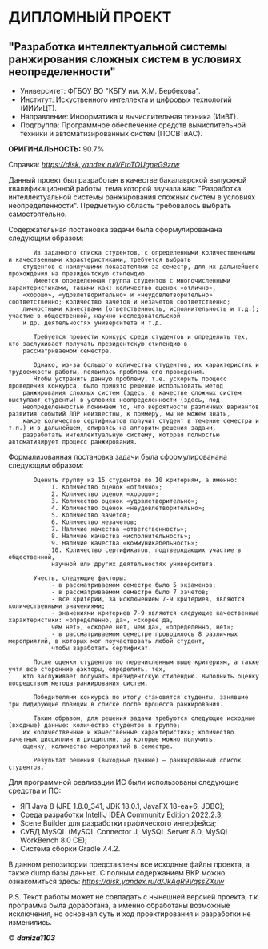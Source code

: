# ДИПЛОМНЫЙ ПРОЕКТ
## "Разработка интеллектуальной системы ранжирования сложных систем в условиях неопределенности"


- Университет: ФГБОУ ВО "КБГУ им. Х.М. Бербекова".
- Институт: Искуственного интеллекта и цифровых технологий  (ИИИиЦТ).
- Направление: Информатика и вычислительная техника (ИиВТ).
- Подгруппа: Программное обеспечение средств вычислительной техники и автоматизированных систем (ПОСВТиАС).



**ОРИГИНАЛЬНОСТЬ:** 90.7%

Справка: *https://disk.yandex.ru/i/FtoTOUgneG9zrw*


Данный проект был разработан в качестве бакалаврской выпускной квалификационной работы, тема которой звучала как: "Разработка интеллектуальной системы ранжирования 
сложных систем в условиях неопределенности". Предметную область требовалось выбрать самостоятельно. 

Содержательная постановка задачи была сформулированана следующим образом:
            
           Из заданного списка студентов, с определенными количественными и качественными характеристиками, требуется выбрать 
        студентов с наилучшими показателями за семестр, для их дальнейшего прохождения на президентскую стипендию.
           Имеется определенная группа студентов с многочисленными характеристиками, такими как: количество оценок «отлично», 
        «хорошо», «удовлетворительно» и «неудовлетворительно» соответственно; количество зачетов и незачетов соответственно; 
        личностными качествами (ответственность, исполнительность и т.д.); участие в общественной, научно-исследовательской 
        и др. деятельностях университета и т.д. 
        
           Требуется провести конкурс среди студентов и определить тех, кто заслуживает получать президентскую стипендию в 
        рассматриваемом семестре.
        
           Однако, из-за большого количества студентов, их характеристик и трудоемкости работы, появилась проблема его проведения. 
           Чтобы устранить данную проблему, т.е. ускорить процесс проведения конкурса, было принято решение использовать метод 
        ранжирования сложных систем (здесь, в качестве сложных систем выступают студенты) в условиях неопределенности (здесь, под 
        неопределенностью понимаем то, что вероятности различных вариантов развития событий ЛПР неизвестны, к примеру, мы не можем знать, 
        какое количество сертификатов получит студент в течение семестра и т.п.) и в дальнейшем, опираясь на алгоритм решения задачи, 
        разработать интеллектуальную систему, которая полностью автоматизирует процесс ранжирования.
        
Формализованная постановка задачи была сформулированана следующим образом:
        
           Оценить группу из 15 студентов по 10 критериям, а именно:
                1. Количество оценок «отлично»;
                2. Количество оценок «хорошо»;
                3. Количество оценок «удовлетворительно»;
                4. Количество оценок «неудовлетворительно»;
                5. Количество зачетов;
                6. Количество незачетов;
                7. Наличие качества «ответственность»;
                8. Наличие качества «исполнительность»;
                9. Наличие качества «коммуникабельность»;
                10. Количество сертификатов, подтверждающих участие в общественной, 
                научной или других деятельностях университета.
         
           Учесть, следующие факторы:
                - в рассматриваемом семестре было 5 экзаменов;
                - в рассматриваемом семестре было 7 зачетов;
                - все критерии, за исключением 7-9 критериев, являются количественными значениями;
                - значениями критериев 7-9 являются следующие качественные характеристики: «определенно, да», «скорее да, 
                чем нет», «скорее нет, чем да», «определенно, нет»;
                - в рассматриваемом семестре проводилось 8 различных мероприятий, в которых мог поучаствовать любой студент,
                чтобы заработать сертификат.
             
           После оценки студентов по перечисленным выше критериям, а также учтя все сторонние факторы, определить, тех, 
        кто заслуживает получать президентскую стипендию. Выполнить оценку посредством метода ранжирования систем.
         
           Победителями конкурса по итогу становятся студенты, занявшие три лидирующие позиции в списке после процесса ранжирования.
             
           Таким образом, для решения задачи требуются следующие исходные (входные) данные: количество студентов в группе; 
        их количественные и качественные характеристики; количество зачетных дисциплин и дисциплин, за которые можно получить 
        оценку; количество мероприятий в семестре. 
             
           Результат решения (выходные данные) – ранжированный список студентов.
             
          

Для программной реализации ИС были использованы следующие средства и ПО:
- ЯП Java 8 (JRE 1.8.0_341, JDK 18.0.1, JavaFX 18-ea+6, JDBC);
- Среда разработки IntelliJ IDEA Community Edition 2022.2.3;
- Scene Builder для разработки графического интерфейса;
- СУБД MySQL (MySQL Connector J, MySQL Server 8.0, MySQL WorkBench 8.0 CE);
- Система сборки Gradle 7.4.2.

В данном репозитории представлены все исходные файлы проекта, а также dump базы данных.
С полным содержанием ВКР можно ознакомиться здесь: *https://disk.yandex.ru/d/JkAqR9VqssZXuw*

P.S. Текст работы может не совпадать с нынешней версией проекта, т.к. программа была доработана, а именно обработаны возможные исключения, но основная суть и 
ход проектирования и разработки не изменились.


© ***daniza1103***
